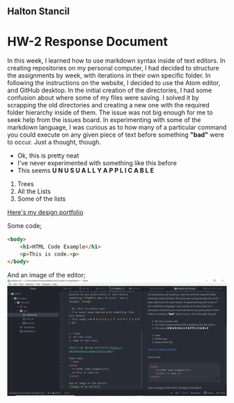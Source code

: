 ## Halton Stancil
# HW-2 Response Document

In this week, I learned how to use markdown syntax inside of text editors. In creating repositories on my personal computer, I had decided to structure the assignments by week, with iterations in their own specific folder. In following the instructions on the website, I decided to use the Atom editor, and GitHub desktop. In the initial creation of the directories, I had some confusion about where some of my files were saving. I solved it by scrapping the old directories and creating a new one with the required folder hierarchy inside of them. The issue was not big enough for me to seek help from the issues board. In experimenting with some of the markdown language, I was curious as to how many of a particular command you could execute on any given piece of text before something **"bad"** were to occur. Just a thought, though.

- Ok, this is pretty neat
- I've never experimented with something like this before
- This seems **U N U S U A L L Y  A P P L I C A B L E**


1. Trees
2. All the Lists
3. Some of the lists

[Here's my design portfolio](https://haltonstancil.myportfolio.com/)

Some code;
```html
<body>
	<h1>HTML Code Example</h1>
	<p>This is code.<p>
</body>
```
And an image of the editor;
![Image of my editor](hw-2-text-editor.png)
